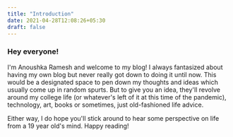 ```yaml
---
title: "Introduction"
date: 2021-04-28T12:08:26+05:30
draft: false
---
```

### Hey everyone!  
I'm Anoushka Ramesh and welcome to my blog! I always fantasized about having my own blog but never really got down to doing it until now. This would be a designated space to pen down my thoughts and ideas which usually come up in random spurts. But to give you an idea, they'll revolve around my college life (or whatever's left of it at this time of the pandemic), technology, art, books or sometimes, just old-fashioned life advice.  

Either way, I do hope you'll stick around to hear some perspective on life from a 19 year old's mind. Happy reading!
